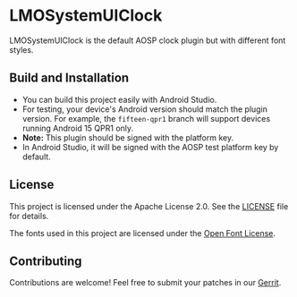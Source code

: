 # LMOSystemUIClock

LMOSystemUIClock is the default AOSP clock plugin but with different font styles.

## Build and Installation
- You can build this project easily with Android Studio.
- For testing, your device's Android version should match the plugin version.
  For example, the `fifteen-qpr1` branch will support devices running Android 15 QPR1 only.
- **Note:** This plugin should be signed with the platform key.
- In Android Studio, it will be signed with the AOSP test platform key by default.

## License
This project is licensed under the Apache License 2.0. See the [LICENSE](LICENSE) file for details.

The fonts used in this project are licensed under the [Open Font License](https://openfontlicense.org/open-font-license-official-text).

## Contributing
Contributions are welcome! Feel free to submit your patches in our [Gerrit](https://gerrit.libremobileos.com).

